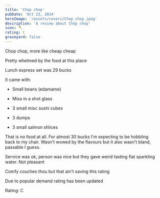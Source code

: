 ```yaml
---
title: 'Chop chop'
pubDate: 'Oct 23, 2024'
heroImage: '/assets/covers/Chop_chop.jpeg'
description: 'A review about Chop chop'
icon: 🪓
rating: C
graveyard: false
---
```


Chop chop, more like cheap cheap

Pretty whelmed by the food at this place 

Lunch express set was 29 bucks

It came with:

- Small beans (edamame)

- Miso in a shot glass

- 3 small misc sushi cubes

- 3 dumps

- 3 small salmon shlices 

That is no food at all. For almost 30 bucks I'm expecting to be hobbling back to my chair. Wasn't wowed by the flavours but it also wasn't bland,  passable I guess.

Service was ok, person was nice but they gave weird tasting flat sparkling water. Not pleasant

Comfy couches thou but that ain't saving this rating

Due to popular demand rating has been updated

Rating: C
